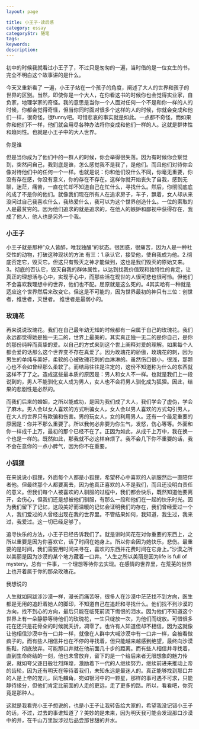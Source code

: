 ```yaml
---
layout: page

title: 小王子-读后感
category: essay
categoryStr: 随笔
tags: 
keywords: 
description: 
---
```


初中的时候我就看过小王子了，不过只是匆匆的一遍，当时借的是一位女生的书，完全不明白这个故事讲的是什么。

今天又重新看了 一遍，小王子站在一个孩子的角度，阐述了大人的世界和孩子的世界的区别。当然，即使你是一个大人，在你看这书的时候你也会觉得实业家，自负家，地理学家的奇怪。我的意思是当你一个人面对任何一个不是和你一样的人的时候，你都会觉得奇怪，但当你同时面对很多个这样的人的时候，你就会变成和他们一样，很奇怪，很funny吧。可惜悲哀的事实就是如此。一点都不奇怪，而如果你和他们不一样，他们就会用尽各种办法将你变成和他们一样的人。这就是群体性和趋同性。也就是小王子中的大人世界。

你是谁

但是当你成为了他们中的一群人的时候，你会举得很失落。因为有时候你会察觉到，突然问自己，我到底是谁，怎么感觉我不是我了，是他们。而且他们对待你会像对待他们中的任何一个一样。也就是说：你和他们没什么不同，你毫无重要，你没有存在感，你没有意义，你的存在不存在。这样你就开始丧失了自我，感到无聊，迷茫，痛苦，一直在忙却不知道自己在忙什么，寻找什么。然后，你彻彻底底的成了不是你的他们。就像我们现在所有人在追求房子，车子，飘着，女人却从来没问过自己我喜欢什么，我热爱什么，我可以为这个世界创造什么。一位的索取的人是最贫穷的。因为他们追求的就是追求的，在他人的嫉妒和鄙视中获得存在，我成了他人，他人也是另外一个我。

### 小王子

小王子就是那种”众人皆醉，唯我独醒“的状态。很困惑，很痛苦，因为人是一种社交性的动物，打破这种现状的方法 有三：1.承认它，接受他，使自我成为他。2.彻底否定它，毁灭它。但这只有毁灭之神才能做到，这也是我们毁灭的原始又来。3。彻底的否认它，毁灭自我的群体属性，以达到找我价值观和独特性的肯定，让真正的理想活与心中，实现于心中，而那些活在现世的人很可悲也很可怜。但他们不会喜欢我理想中的世界，他们也不配。屈原就是这么死的。4其实哈有一种就是适应这个世界然后来改变它。但这是不可能的，因为世界最初的神只有三位：创世者，维世者，灭世者。
维世者是最弱小的。

### 玫瑰花

再来说说玫瑰花。我们在自己最年幼无知的时候都有一朵属于自己的玫瑰花。我们永远都觉得她是独一无二的，世界上最美的。其实真正独一无二的是你自己，是你的那份纯粹而真挚的爱。以自己的方式来到这个世上阐释对爱的理解。如果每个人都会爱的话那么这个世界变不存在真爱了。因为玫瑰花的骄傲，玫瑰花的刺，因为男生的单纯与美好，柔软的心被玫瑰花刺的血淋淋的。虽然伤口很小，很浅，那颗心也不会如曾经那么柔软了。而结局往往是注定的，这份不知道称为什么的东西就这样不了了之。造成这些最本质的原因是：男人和女人不一样。也就是我们上一段说到的，男人不能驯化女人成为男人，女人也不会将男人驯化成为狐狸。因此，结果的悲剧性是必然的。

而我们后来的婚姻，之所以能成功，是因为我们成了大人，我们学会了虚伪，学会了麻木。男人会以女人喜欢的方式哄骗女人，女人会以男人喜欢的方式勾引男人，在大人的世界只有欺骗和伤害。男的玩女人，女的利用男人。还有一个最足重要的原因是：你并不那么重要了。所以我何必非要为你生气，发怒，伤心等等。外面和你一样成千上万，最初的那个已经不在了。正因为如此，从成千上万中，我在换一个也是一样的。既然如此，那我就不必这样麻烦了。我不会几下你不重要的话，我不会在意你的一点小脾气，因为你不在重要。

### 小狐狸

在来说说小狐狸，外面每个人都是小狐狸，希望杯心中喜欢的人驯服然后一直陪伴者他。但最终那个人都要离去，因为他真正喜欢的人不是我们，而且还没明白责任的意义。但我们每个人被喜欢的人驯服的过程中，我们都会快乐，既然知道他要离开，会伤心，但我们还是想被他们驯服，有那么一段和他们在一起的快乐时光。因为我们留下了记忆，这段美好而温暖的记忆会证明我们的存在，我们曾经爱过一个人，我们爱过的人曾经出现在我的世界里。不管结果如何，我知道，我生过，我来过，我爱过。这一切已经足够了。

追寻快乐的方法，小王子已经告诉我们了。就是讲时间花在对你重要的东西上，之所以重要是因为你喜欢它，话了时间在她身上。所以你会因为她快乐，悲伤。最重要的是时间，我们需要用时间来寻在，喜欢的东西并花费时间在它身上。”沙漠之所以美丽是因为沙漠的某个地方藏着一口井。“人生之所以美丽是因为life is full of mystery。总有一件事，一个理想等待你去实现。在感情的世界里，在荒芜的世界上也开着属于你的那朵玫瑰花。

我想说的

人生就如同跋涉沙漠一样，漫长而痛苦呀，很多人在沙漠中茫茫找不到方向，医生都是无用的追赶着她人的脚印，不知道自己在追赶和寻找什么。他们找不到沙漠的方向，找不到心的方向，最后只能在临死前流下悔恨的泪水。因为他们不知道这个世界上有一朵静静等待他们的玫瑰花，一生只绽放一次，为他们而绽放。可惜很多花在还只是花骨朵的时候就夭折，凋零了。也许有人知道但却不相信，因为这就像让他相信沙漠中有一口井一样，就像在人群中大喊沙漠中有一口井一样，会被看做疯子的。而有些人相信并也在不停的寻找着，但只能越来越感到绝望，最终向沙漠拖鞋，彻底放弃。可能那口井就在他前面几十步的距离。而有些人相信并寻找着，直到生命终结的一刻，他也未曾放弃，留下的是一个给后来者无限想象的魅力传说，就如夸父逐日般壮烈辉煌，激励着下一代的人继续努力，继续前进来推动上帝的齿轮，因为还有明天在等待着我们，未知永远是最迷人的。真正能够找到那口井的人是上帝的宠儿，凤毛麟角，宛如银河中的一颗星，那样的事可遇不可求，只能静待缘分，但他们肯定比前面的人走的更远，走了更多的路。所以，看看吧，你究竟是那种人。

这就是我看完小王子想说的，也是小王子让我转告给大家的，希望我没记错小王子的话，不过，过去的事谁知道了？美妙的是未来，因为明天我可能会发现那口沙漠中的井，在千山万里跋涉过后品尝那甘甜的井水。